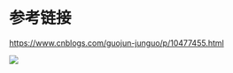 # 参考链接
<https://www.cnblogs.com/guojun-junguo/p/10477455.html>


![](https://files.mdnice.com/user/31497/0b149084-4726-48d0-9452-f9b07973bcca.png)
